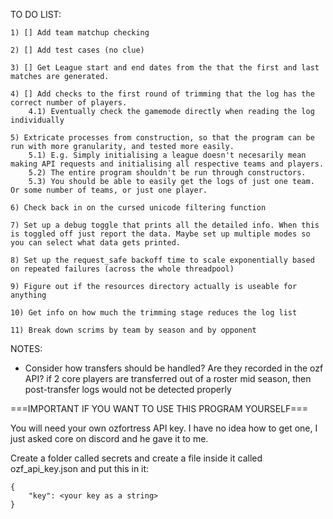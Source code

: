 TO DO LIST:

        
    1) [] Add team matchup checking

    2) [] Add test cases (no clue)

    3) [] Get League start and end dates from the that the first and last matches are generated.

    4) [] Add checks to the first round of trimming that the log has the correct number of players. 
        4.1) Eventually check the gamemode directly when reading the log individually

    5) Extricate processes from construction, so that the program can be run with more granularity, and tested more easily.
        5.1) E.g. Simply initialising a league doesn't necesarily mean making API requests and initialising all respective teams and players.
        5.2) The entire program shouldn't be run through constructors.
        5.3) You should be able to easily get the logs of just one team. Or some number of teams, or just one player.
    
    6) Check back in on the cursed unicode filtering function

    7) Set up a debug toggle that prints all the detailed info. When this is toggled off just report the data. Maybe set up multiple modes so you can select what data gets printed.

    8) Set up the request_safe backoff time to scale exponentially based on repeated failures (across the whole threadpool)

    9) Figure out if the resources directory actually is useable for anything

    10) Get info on how much the trimming stage reduces the log list

    11) Break down scrims by team by season and by opponent

NOTES: 

- Consider how transfers should be handled? Are they recorded in the ozf API? if 2 core players are transferred out of a roster mid season, then post-transfer logs would not be detected properly

===IMPORTANT IF YOU WANT TO USE THIS PROGRAM YOURSELF===

You will need your own ozfortress API key. I have no idea how to get one, I just asked core on discord and he gave it to me. 

Create a folder called secrets and create a file inside it called ozf_api_key.json and put this in it:
```
{
    "key": <your key as a string>
}
```